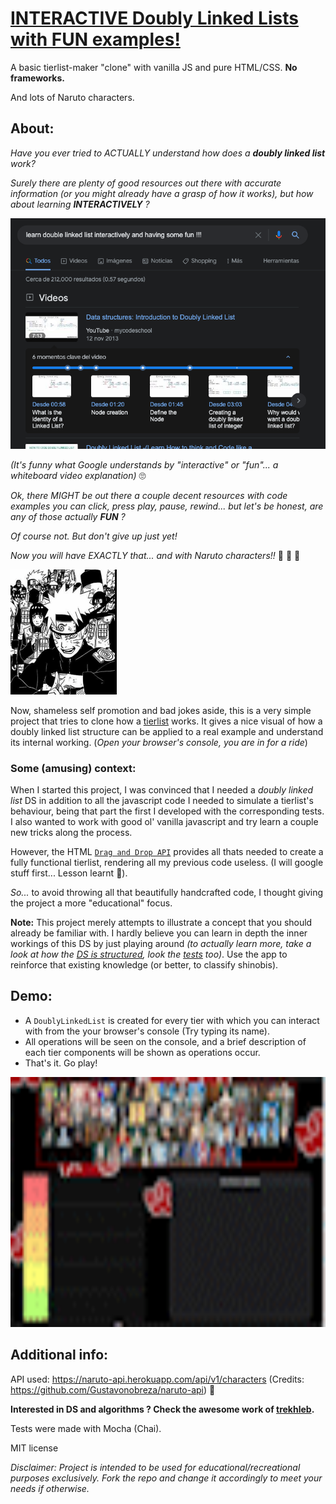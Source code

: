 # [INTERACTIVE Doubly Linked Lists with FUN examples!](https://tierlist-maker-clone.vercel.app/)

A basic tierlist-maker "clone" with vanilla JS and pure HTML/CSS. 
**No frameworks.**

And lots of Naruto characters.

## About:

_Have you ever tried to ACTUALLY understand how does a **doubly linked list** work?_

_Surely there are plenty of good resources out there with accurate information (or you might already have a grasp of how it works), but how about learning **INTERACTIVELY** ?_

![google search](/src/public/google_search.png)

_(It's funny what Google understands by "interactive" or "fun"... a whiteboard video explanation)_ 🙄

_Ok, there MIGHT be out there a couple decent resources with code examples you can click, press play, pause, rewind... but let's be honest, are any of those actually **FUN** ?_

_Of course not. But don't give up just yet!_

_Now you will have EXACTLY that... and with Naruto characters!!_ 🥷 🍃 🍥

<img src="/src/public/placeholder.png" width="170" height="200" alt="shinobis united">

Now, shameless self promotion and bad jokes aside, this is a very simple project that tries to clone how a [tierlist](https://tiermaker.com) works.
It gives a nice visual of how a doubly linked list structure can be applied to a real example and understand its internal working. (_Open your browser's console, you are in for a ride_)

### Some (amusing) context:

When I started this project, I was convinced that I needed a _doubly linked list_ DS in addition to all the javascript code I needed to simulate a tierlist's behaviour, being that part the first I developed with the corresponding tests. I also wanted to work with good ol' vanilla javascript and try learn a couple new tricks along the process.

However, the HTML [`Drag and Drop API`](https://developer.mozilla.org/en-US/docs/Web/API/HTML_Drag_and_Drop_API) provides all thats needed to create a fully functional tierlist, rendering all my previous code useless. (I will google stuff first... Lesson learnt 🥲).

_So..._ to avoid throwing all that beautifully handcrafted code, I thought giving the project a more "educational" focus.

**Note:** This project merely attempts to illustrate a concept that you should already be familiar with. I hardly believe you can learn in depth the inner workings of this DS by just playing around _(to actually learn more, take a look at how the [DS is structured](https://github.com/mmiglioranza22/tierlist-maker-clone/blob/main/src/modules/DoublyLinkedList.js), look the [tests](https://github.com/mmiglioranza22/tierlist-maker-clone/blob/main/test/index.test.js) too)_. Use the app to reinforce that existing knowledge (or better, to classify shinobis).

## Demo:

- A `DoublyLinkedList` is created for every tier with which you can interact with from the your browser's console (Try typing its name).
- All operations will be seen on the console, and a brief description of each tier components will be shown as operations occur.
- That's it. Go play!

<img src="/src/public/demo.gif" width="650" height="400" alt="demo">

## Additional info:

API used: https://naruto-api.herokuapp.com/api/v1/characters
(Credits: https://github.com/Gustavonobreza/naruto-api) 🙌

**Interested in DS and algorithms ? Check the awesome work of [trekhleb](https://github.com/trekhleb/javascript-algorithms).**

Tests were made with Mocha (Chai).

MIT license

_Disclaimer: Project is intended to be used for educational/recreational purposes exclusively. Fork the repo and change it accordingly to meet your needs if otherwise._
